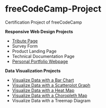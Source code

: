 # freeCodeCamp-Project
Certification Project of freeCodeCamp

**Responsive Web Design Projects**
* [Tribute Page](https://codepen.io/ThePrakashKumar/full/LrwGPZ)
* Survey Form
* Product Landing Page
* Technical Documentation Page
* [Personal Portfolio Webpage](https://codepen.io/ThePrakashKumar/full/vaGBmE)

**Data Visualization Projects**
* [Visualize Data with a Bar Chart](https://codepen.io/ThePrakashKumar/full/ExxovZL)
* [Visualize Data with a Scatterplot Graph](https://codepen.io/ThePrakashKumar/full/eYmOQKG)
* [Visualize Data with a Heat Map](https://codepen.io/ThePrakashKumar/full/eYmBWNO)
* [Visualize Data with a Choropleth Map](https://codepen.io/ThePrakashKumar/full/gObmXqy)
* Visualize Data with a Treemap Diagram
